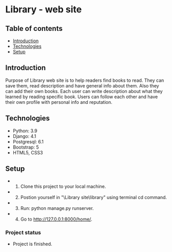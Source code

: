 # Library - web site
## Table of contents
* [Introduction](#introduction)
* [Technologies](#technologies)
* [Setup](#setup)

## Introduction
Purpose of Library web site is to help readers find books to read. They can save them, read description and have general info about them. 
Also they can add their own books. Each user can write description about what they learned by reading specific book. Users can follow each other and have their own profile with personal info and reputation.

## Technologies
* Python: 3.9
* Django: 4.1
* Postgresql: 6.1
* Bootstrap: 5
* HTML5, CSS3

## Setup
* 1. Clone this project to your local machine.
* 2. Postion yourself in "\Library site\library" using terminal cd command.
* 3. Run: python manage.py runserver.
* 4. Go to http://127.0.0.1:8000/home/.

### Project status
* Project is finished.
